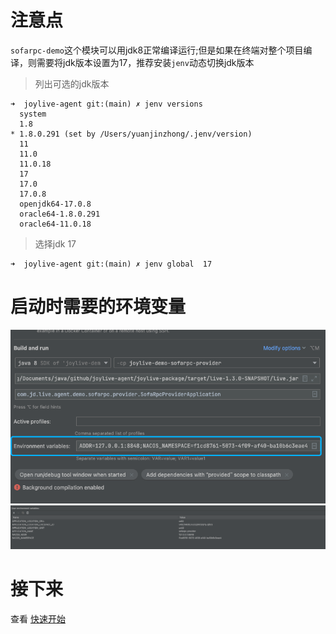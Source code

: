 # 注意点
`sofarpc-demo`这个模块可以用jdk8正常编译运行;但是如果在终端对整个项目编译，则需要将jdk版本设置为17，推荐安装`jenv`动态切换jdk版本
> 列出可选的jdk版本
```shell
➜  joylive-agent git:(main) ✗ jenv versions
  system
  1.8
* 1.8.0.291 (set by /Users/yuanjinzhong/.jenv/version)
  11
  11.0
  11.0.18
  17
  17.0
  17.0.8
  openjdk64-17.0.8
  oracle64-1.8.0.291
  oracle64-11.0.18

```
> 选择jdk 17
```shell
➜  joylive-agent git:(main) ✗ jenv global  17      
```

# 启动时需要的环境变量
![img_1.png](img_1.png)
![img.png](img.png)

# 接下来
查看 [快速开始](./docs/cn/quickstart.md)
